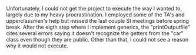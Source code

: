 Unfortunately, I could not get the project to execute the way I wanted to, largely due to my heavy procrastination. I 
employed some of the TA's and upperclassmen's help but missed the last couple SI meetings before spring break. After the eigth 
step where I implement generics, the "printOutputfile" cites several errors saying it doesn't recognize the getters from the
"car" class even though they are public. Other than that, I could not see a reason why it would not execute. 
